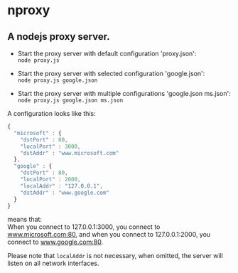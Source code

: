 nproxy
======

A nodejs proxy server.
------

* Start the proxy server with default configuration 'proxy.json':  
`node proxy.js`

* Start the proxy server with selected configuration 'google.json':  
`node proxy.js google.json`

* Start the proxy server with multiple configurations 'google.json ms.json':  
`node proxy.js google.json ms.json`

A configuration looks like this:
```js
{
  "microsoft" : {
    "dstPort" : 80,
    "localPort" : 3000,
    "dstAddr" : "www.microsoft.com"
  },
  "google" : {
    "dstPort" : 80,
    "localPort" : 2000,
    "localAddr" : "127.0.0.1",
    "dstAddr" : "www.google.com"
  }
}
```

means that:  
When you connect to 127.0.0.1:3000, you connect to www.microsoft.com:80, and when you connect to 127.0.0.1:2000, you connect to www.google.com:80.

Please note that `localAddr` is not necessary, when omitted, the server will listen on all network interfaces.